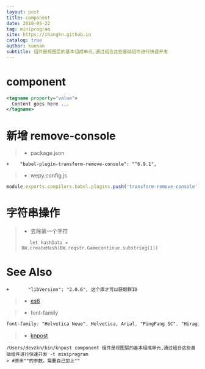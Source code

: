 ```yaml
---
layout: post
title: component
date: 2018-05-22
tag: miniprogram
site: https://zhangkn.github.io
catalog: true
author: kunnan
subtitle: 组件是视图层的基本组成单元,通过组合这些基础组件进行快速开发
---
```



# component

```xml
<tagname property="value">
  Content goes here ...
</tagname>
```



# 新增 remove-console
>* package.json
>
```
+    "babel-plugin-transform-remove-console": "^6.9.1",
```

>*  wepy.config.js
>
```js
module.exports.compilers.babel.plugins.push('transform-remove-console')
```

# 字符串操作

>* 去除第一个字符
>```
>    let hashData = BW.createHash(BW.reqstr.Gamecontinue.substring(1))
>```


# See Also 

```
+       "libVersion": "2.0.6", 这个库才可以获取群ID
```

>* [es6](http://es6.ruanyifeng.com/#docs/intro)
>

>* font-family
>
```css
font-family: "Helvetica Neue", Helvetica, Arial, "PingFang SC", "Hiragino Sans GB", "Heiti SC", "Microsoft YaHei", "WenQuanYi Micro Hei", sans-serif;
```

>* [knpost](https://github.com/zhangkn/KNBin/blob/master/knpost) 
>
```
/Users/devzkn/bin/knpost component 组件是视图层的基本组成单元,通过组合这些基础组件进行快速开发 -t miniprogram
> #原来""的参数，需要自己加上""
```

